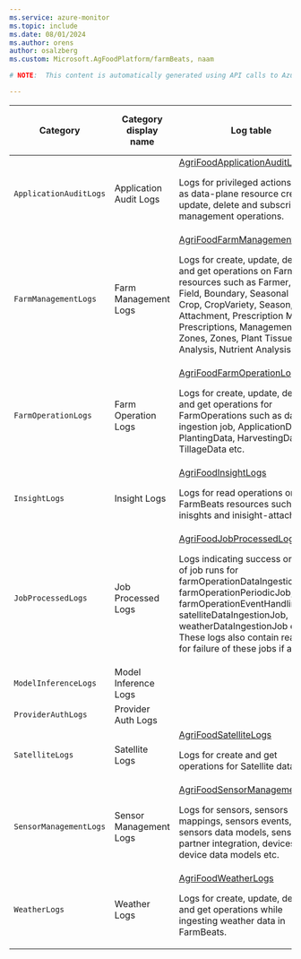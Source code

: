 ```yaml
---
ms.service: azure-monitor
ms.topic: include
ms.date: 08/01/2024
ms.author: orens
author: osalzberg
ms.custom: Microsoft.AgFoodPlatform/farmBeats, naam

# NOTE:  This content is automatically generated using API calls to Azure. Any edits made on these files will be overwritten in the next run of the script. 

---
```

  
  
|Category|Category display name| Log table| [Supports basic log plan](/azure/azure-monitor/logs/basic-logs-configure?tabs=portal-1#compare-the-basic-and-analytics-log-data-plans)|[Supports ingestion-time transformation](/azure/azure-monitor/essentials/data-collection-transformations)| Example queries |Costs to export|
|---|---|---|---|---|---|---|
|`ApplicationAuditLogs` |Application Audit Logs |[AgriFoodApplicationAuditLogs](/azure/azure-monitor/reference/tables/agrifoodapplicationauditlogs)<p>Logs for privileged actions such as data-plane resource create, update, delete and subscription management operations.|No|No|[Queries](/azure/azure-monitor/reference/queries/agrifoodapplicationauditlogs)|Yes |
|`FarmManagementLogs` |Farm Management Logs |[AgriFoodFarmManagementLogs](/azure/azure-monitor/reference/tables/agrifoodfarmmanagementlogs)<p>Logs for create, update, delete and get operations on FarmBeats resources such as Farmer, Farm, Field, Boundary, Seasonal Field, Crop, CropVariety, Season, Attachment, Prescription Maps, Prescriptions, Management Zones, Zones, Plant Tissue Analysis, Nutrient Analysis etc.|No|No|[Queries](/azure/azure-monitor/reference/queries/agrifoodfarmmanagementlogs)|Yes |
|`FarmOperationLogs` |Farm Operation Logs |[AgriFoodFarmOperationLogs](/azure/azure-monitor/reference/tables/agrifoodfarmoperationlogs)<p>Logs for create, update, delete and get operations for FarmOperations such as data ingestion job, ApplicationData, PlantingData, HarvestingData, TillageData etc.|No|No||Yes |
|`InsightLogs` |Insight Logs |[AgriFoodInsightLogs](/azure/azure-monitor/reference/tables/agrifoodinsightlogs)<p>Logs for read operations on FarmBeats resources such as inisghts and inisight-attachments.|No|No||Yes |
|`JobProcessedLogs` |Job Processed Logs |[AgriFoodJobProcessedLogs](/azure/azure-monitor/reference/tables/agrifoodjobprocessedlogs)<p>Logs indicating success or failure of job runs for farmOperationDataIngestionJob, farmOperationPeriodicJob, farmOperationEventHandlingJob, satelliteDataIngestionJob, weatherDataIngestionJob etc. These logs also contain reasons for failure of these jobs if any.|No|No|[Queries](/azure/azure-monitor/reference/queries/agrifoodjobprocessedlogs)|Yes |
|`ModelInferenceLogs` |Model Inference Logs ||No|No||Yes |
|`ProviderAuthLogs` |Provider Auth Logs ||No|No||Yes |
|`SatelliteLogs` |Satellite Logs |[AgriFoodSatelliteLogs](/azure/azure-monitor/reference/tables/agrifoodsatellitelogs)<p>Logs for create and get operations for Satellite data.|No|No||Yes |
|`SensorManagementLogs` |Sensor Management Logs |[AgriFoodSensorManagementLogs](/azure/azure-monitor/reference/tables/agrifoodsensormanagementlogs)<p>Logs for sensors, sensors mappings, sensors events, sensors data models, sensors partner integration, devices, device data models etc.|No|No||Yes |
|`WeatherLogs` |Weather Logs |[AgriFoodWeatherLogs](/azure/azure-monitor/reference/tables/agrifoodweatherlogs)<p>Logs for create, update, delete and get operations while ingesting weather data in FarmBeats.|No|No||Yes |